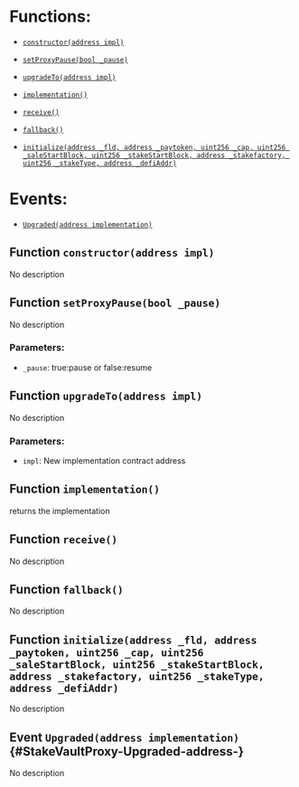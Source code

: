 # Functions:

- [`constructor(address impl)`](#StakeVaultProxy-constructor-address-)

- [`setProxyPause(bool _pause)`](#StakeVaultProxy-setProxyPause-bool-)

- [`upgradeTo(address impl)`](#StakeVaultProxy-upgradeTo-address-)

- [`implementation()`](#StakeVaultProxy-implementation--)

- [`receive()`](#StakeVaultProxy-receive--)

- [`fallback()`](#StakeVaultProxy-fallback--)

- [`initialize(address _fld, address _paytoken, uint256 _cap, uint256 _saleStartBlock, uint256 _stakeStartBlock, address _stakefactory, uint256 _stakeType, address _defiAddr)`](#StakeVaultProxy-initialize-address-address-uint256-uint256-uint256-address-uint256-address-)

# Events:

- [`Upgraded(address implementation)`](#StakeVaultProxy-Upgraded-address-)

## Function `constructor(address impl) `

No description

## Function `setProxyPause(bool _pause) `

No description

### Parameters:

- `_pause`: true:pause or false:resume

## Function `upgradeTo(address impl) `

No description

### Parameters:

- `impl`: New implementation contract address

## Function `implementation() `

returns the implementation

## Function `receive() `

No description

## Function `fallback() `

No description

## Function `initialize(address _fld, address _paytoken, uint256 _cap, uint256 _saleStartBlock, uint256 _stakeStartBlock, address _stakefactory, uint256 _stakeType, address _defiAddr) `

No description

## Event `Upgraded(address implementation)` {#StakeVaultProxy-Upgraded-address-}

No description
